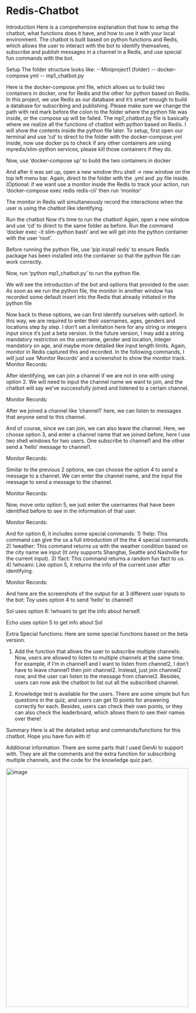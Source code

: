 # Redis-Chatbot

Introduction
Here is a comprehensive explanation that how to setup the chatbot, what functions does it have, and how to use it with your local environment.
	The chatbot is built based on python functions and Redis, which allows the user to interact with the bot to identify themselves,  subscribe and publish messages in a channel in a Redis, and use special fun commands with the bot. 
	
Setup
The folder structure looks like:
--Miniproject1 (folder)
	-- docker-compose.yml
-- mp1_chatbot.py
 
Here is the docker-compose.yml file, which allows us to build two containers in docker, one for Redis and the other for python based on Redis. In this project, we use Redis as our database and it’s smart enough to build a database for subscribing and publishing. Please make sure we change the path with red mark before the colon to the folder where the python file was inside, or the compose up will be failed.
The mp1_chatbot.py file is basically where we realize all the functions of chatbot with python based on Redis. I will show the contents inside the python file later. 
To setup, first open our terminal and use ‘cd’ to direct to the folder with the docker-compose.yml inside, now use docker ps to check if any other containers are using myredis/slim-python services, please kill those containers if they do. 
 

Now, use ‘docker-compose up’ to build the two containers in docker
 
And after it was set up, open a new window thru shell -> new window on the top left menu bar. Again, direct to the folder with the .yml and .py file inside.
(Optional: if we want use a monitor inside the Redis to track your action, run ‘docker-compose exec redis redis-cli’ then run ‘monitor’
 
The monitor in Redis will simultaneously record the interactions when the user is using the chatbot like identifying.













Run the chatbot
Now it’s time to run the chatbot! Again, open a new window and use ‘cd’ to direct to the same folder as before. Run the command ‘docker exec -it slim-python bash’ and we will get into the python container with the user ‘root’. 
 
Before running the python file, use ‘pip install redis’ to ensure Redis package has been installed into the container so that the python file can work correctly. 
 

Now, run ‘python mp1_chatbot.py’ to run the python file.
 

We will see the introduction of the bot and options that provided to the user. As soon as we run the python file, the monitor in another window has recorded some default insert into the Redis that already initiated in the python file 
 

 

Now back to these options, we can first identify ourselves  with option1. In this way, we are required to enter their usernames, ages, genders and locations step by step. I don’t set a limitation here for any string or integers input since it’s just a beta version. In the future version, I may add a string mandatory restriction on the username, gender and location, integer mandatory on age, and maybe more detailed like input length limits. Again, monitor in Redis captured this and recorded. In the following commands, I will just use ‘Monitor Records’ and a screenshot to show the monitor track. 
Monitor Records:
 
 

After identifying, we can join a channel if we are not in one with using option 2. We will need to input the channel name we want to join, and the chatbot will say we’ve successfully joined and listened to a certain channel.

 

Monitor Records: 

After we joined a channel like ‘channel1’ here, we can listen to messages that anyone send to this channel. 

And of course, since we can join, we can also leave the channel. Here, we choose option 3, and enter a channel name that we joined before, here I use two shell windows for two users. One subscribe to channel1 and the other send a ‘hello’ message to channel1.
 

Monitor Records:
 

Similar to the previous 2 options, we can choose the option 4 to send a message to a channel. We can enter the channel name, and the input the message to send a message to the channel. 

Monitor Records: 

Now, move onto option 5, we just enter the usernames that have been identified before to see in the information of that user.

 

Monitor Records:
 

And for option 6, it includes some special commands: 1) !help: This command can give the us a full introduction of the the 4 special commands. 2) !weather: This command returns us with the weather condition based on the city name we input (It only supports Shanghai, Seattle and Nashville for the current input). 3) !fact: This command returns a random fun fact to us. 4) !whoami: Like option 5, it returns the info of the current user after identifying.

 


 
 


 

Monitor Records:
 

And here are the screenshots of the output for at 3 different user inputs to the bot: 
Toy uses option 4 to send ‘hello’ to channel1
 

Sol uses option 6: !whoami to get the info about herself.
 

Echo uses option 5 to get info about Sol
 

Extra Special functions:
Here are some special functions based on the beta version.

1.	Add the function that allows the user to subscribe multiple channels: Now, users are allowed to listen to multiple channels at the same time. For example, if I’m in channel1 and I want to listen from channel2, I don’t have to leave channel1 then join channel2. Instead, just join channel2 now, and the user can listen to the message from channel2. Besides, users can now ask the chatbot to list out all the subscribed channel.
 
 

2.	Knowledge test is available for the users. There are some simple but fun questions in the quiz, and users can get 10 points for answering correctly for each. Besides, users can check their own points, or they can also check the leaderboard, which allows them to see their names over there!
 
 

Summary
	Here is all the detailed setup and commands/functions for this chatbot. Hope you have fun with it!

Additional information:
	There are some parts that I used GenAi to support with. They are all the comments and the extra function for subscribing multiple channels, and the code for the knowledge quiz part.

<img width="498" height="653" alt="image" src="https://github.com/user-attachments/assets/bde0b8cd-c953-4b89-93c0-da68ac4e47dd" />
